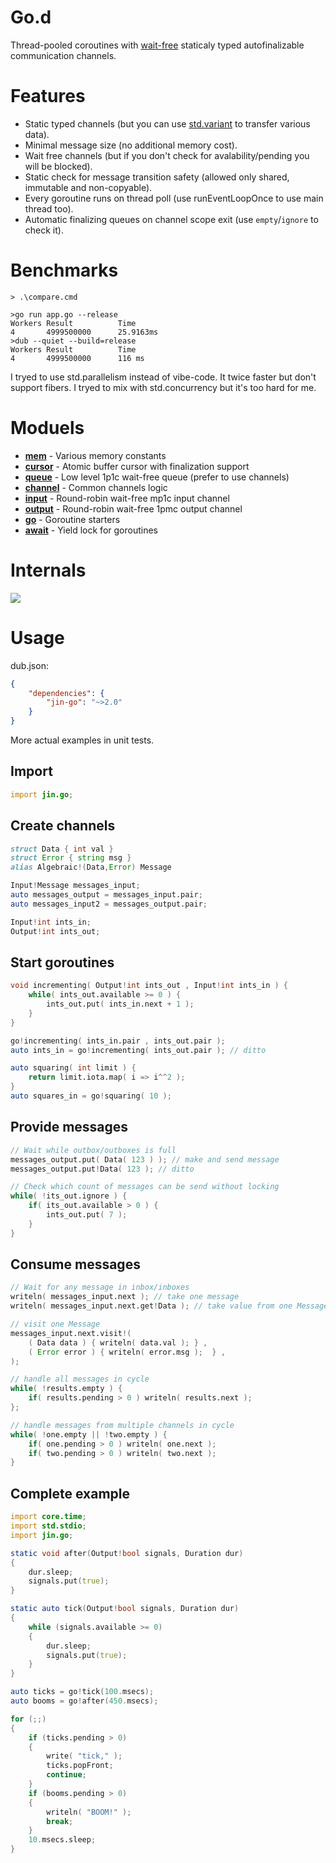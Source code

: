 # Go.d

Thread-pooled coroutines with [wait-free](https://en.wikipedia.org/wiki/Non-blocking_algorithm#Wait-freedom) staticaly typed autofinalizable communication channels.

# Features

* Static typed channels (but you can use [std.variant](https://dlang.org/library/std/variant.html) to transfer various data).
* Minimal message size (no additional memory cost).
* Wait free channels (but if you don't check for avalability/pending you will be blocked).
* Static check for message transition safety (allowed only shared, immutable and non-copyable).
* Every goroutine runs on thread poll (use runEventLoopOnce to use main thread too).
* Automatic finalizing queues on channel scope exit (use `empty`/`ignore` to check it).

# Benchmarks

```
> .\compare.cmd

>go run app.go --release
Workers Result          Time
4       4999500000      25.9163ms
>dub --quiet --build=release
Workers Result          Time
4       4999500000      116 ms
```

I tryed to use std.parallelism instead of vibe-code. It twice faster but don't support fibers. I tryed to mix with std.concurrency but it's too hard for me.

# Moduels

- **[mem](source/jin/go/mem.d)** - Various memory constants
- **[cursor](source/jin/go/cursor.d)** - Atomic buffer cursor with finalization support
- **[queue](source/jin/go/queue.d)** - Low level 1p1c wait-free queue (prefer to use channels)
- **[channel](source/jin/go/channel.d)** - Common channels logic
- **[input](source/jin/go/input.d)** - Round-robin wait-free mp1c input channel
- **[output](source/jin/go/output.d)** - Round-robin wait-free 1pmc output channel
- **[go](source/jin/go/go.d)** - Goroutine starters
- **[await](source/jin/go/await.d)** - Yield lock for goroutines

# Internals

![](readme.drawio.svg)

# Usage

dub.json:
```json
{
	"dependencies": {
		"jin-go": "~>2.0"
	}
}
```

More actual examples in unit tests.

## Import
```d
import jin.go;
```

## Create channels

```d
struct Data { int val }
struct Error { string msg }
alias Algebraic!(Data,Error) Message 

Input!Message messages_input;
auto messages_output = messages_input.pair;
auto messages_input2 = messages_output.pair;

Input!int ints_in;
Output!int ints_out;
```

## Start goroutines

```d
void incrementing( Output!int ints_out , Input!int ints_in ) {
	while( ints_out.available >= 0 ) {
		ints_out.put( ints_in.next + 1 );
	}
}

go!incrementing( ints_in.pair , ints_out.pair );
auto ints_in = go!incrementing( ints_out.pair ); // ditto

auto squaring( int limit ) {
	return limit.iota.map( i => i^^2 );
}
auto squares_in = go!squaring( 10 );
```

## Provide messages

```d
// Wait while outbox/outboxes is full
messages_output.put( Data( 123 ) ); // make and send message
messages_output.put!Data( 123 ); // ditto

// Check which count of messages can be send without locking
while( !its_out.ignore ) {
	if( its_out.available > 0 ) {
		ints_out.put( 7 );
	}
}
```

## Consume messages

```d
// Wait for any message in inbox/inboxes
writeln( messages_input.next ); // take one message
writeln( messages_input.next.get!Data ); // take value from one Message

// visit one Message
messages_input.next.visit!(
	( Data data ) { writeln( data.val ); } ,
	( Error error ) { writeln( error.msg );  } ,
);

// handle all messages in cycle
while( !results.empty ) {
	if( results.pending > 0 ) writeln( results.next );
};

// handle messages from multiple channels in cycle
while( !one.empty || !two.empty ) {
	if( one.pending > 0 ) writeln( one.next );
	if( two.pending > 0 ) writeln( two.next );
}
```
 
## Complete example

```d
import core.time;
import std.stdio;
import jin.go;

static void after(Output!bool signals, Duration dur)
{
	dur.sleep;
	signals.put(true);
}

static auto tick(Output!bool signals, Duration dur)
{
	while (signals.available >= 0)
	{
		dur.sleep;
		signals.put(true);
	}
}

auto ticks = go!tick(100.msecs);
auto booms = go!after(450.msecs);

for (;;)
{
	if (ticks.pending > 0)
	{
		write( "tick," );
		ticks.popFront;
		continue;
	}
	if (booms.pending > 0)
	{
		writeln( "BOOM!" );
		break;
	}
	10.msecs.sleep;
}
```
